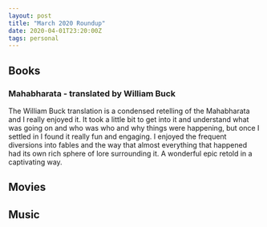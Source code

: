 ```yaml
---
layout: post
title: "March 2020 Roundup"
date: 2020-04-01T23:20:00Z
tags: personal
---
```


## Books

### Mahabharata - translated by William Buck
The William Buck translation is a condensed retelling of the Mahabharata and I really enjoyed it. It took a little bit to get into it and understand what was going on and who was who and why things were happening, but once I settled in I found it really fun and engaging. I enjoyed the frequent diversions into fables and the way that almost everything that happened had its own rich sphere of lore surrounding it. A wonderful epic retold in a captivating way.

## Movies

## Music